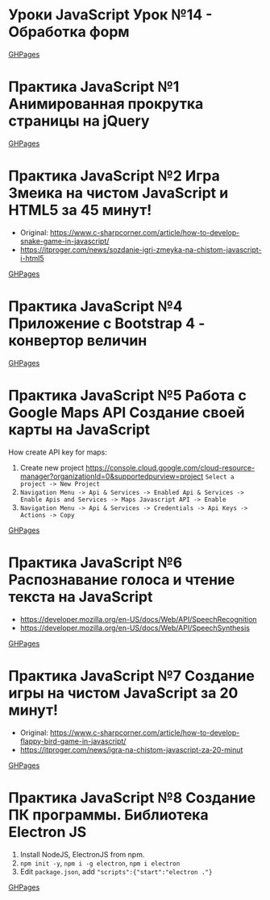 # Уроки JavaScript  Урок №14 - Обработка форм
[GHPages](https://reregaga.github.io/js_simple_projects/lesson%2014/form.html)

# Практика JavaScript №1 Анимированная прокрутка страницы на jQuery
[GHPages](https://reregaga.github.io/js_simple_projects/practice%201%20anim-pagescroll-jQuery/index.html)

# Практика JavaScript №2 Игра Змеика на чистом JavaScript и HTML5 за 45 минут!
- Original: https://www.c-sharpcorner.com/article/how-to-develop-snake-game-in-javascript/
- https://itproger.com/news/sozdanie-igri-zmeyka-na-chistom-javascript-i-html5

[GHPages](https://reregaga.github.io/js_simple_projects/practice%202%20game-Snake-VanillaJS/index.html)

# Практика JavaScript №4 Приложение с Bootstrap 4 - конвертор величин
[GHPages](https://reregaga.github.io/js_simple_projects/practice%204%20converter-Bootstrap/index.html)

# Практика JavaScript №5 Работа с Google Maps API  Создание своей карты на JavaScript
How create API key for maps:
1. Create new project https://console.cloud.google.com/cloud-resource-manager?organizationId=0&supportedpurview=project `Select a project -> New Project`
2. `Navigation Menu -> Api & Services -> Enabled Api & Services -> Enable Apis and Services -> Maps Javascript API -> Enable`
3. `Navigation Menu -> Api & Services -> Credentials -> Api Keys -> Actions -> Copy`

[GHPages](https://reregaga.github.io/js_simple_projects/practice%205%20googleMapsAPI/index.html)

# Практика JavaScript №6 Распознавание голоса и чтение текста на JavaScript
- https://developer.mozilla.org/en-US/docs/Web/API/SpeechRecognition
- https://developer.mozilla.org/en-US/docs/Web/API/SpeechSynthesis

[GHPages](https://reregaga.github.io/js_simple_projects/practice%206%20speechWebAPI/index.html)

# Практика JavaScript №7 Создание игры на чистом JavaScript за 20 минут!
- Original: https://www.c-sharpcorner.com/article/how-to-develop-flappy-bird-game-in-javascript/
- https://itproger.com/news/igra-na-chistom-javascript-za-20-minut

[GHPages](https://reregaga.github.io/js_simple_projects/practice%207%20game-FlappyBird-VanillaJS/index.html)

# Практика JavaScript №8 Создание ПК программы. Библиотека Electron JS
1. Install NodeJS, ElectronJS from npm.
2. `npm init -y`, `npm i -g electron`, `npm i electron`
3. Edit `package.json`, add `"scripts":{"start":"electron ."}`

[GHPages](https://reregaga.github.io/js_simple_projects/practice%208%20app-ElectronJS/index.html)
